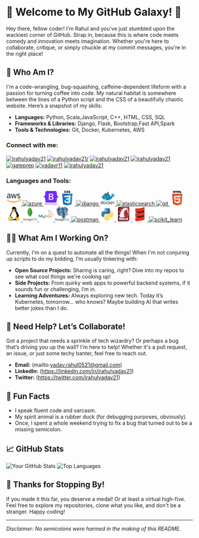 # 👾 Welcome to My GitHub Galaxy! 🚀

Hey there, fellow coder! I'm Rahul and you've just stumbled upon the wackiest corner of GitHub. Strap in, because this is where code meets comedy and innovation meets imagination. Whether you're here to collaborate, critique, or simply chuckle at my commit messages, you're in the right place!

## 🤖 Who Am I?

I'm a code-wrangling, bug-squashing, caffeine-dependent lifeform with a passion for turning coffee into code. My natural habitat is somewhere between the lines of a Python script and the CSS of a beautifully chaotic website. Here’s a snapshot of my skills:

- **Languages:** Python, Scala,JavaScript, C++, HTML, CSS, SQL
- **Frameworks & Libraries:** Django, Flask, Bootstrap,Fast API,Spark
- **Tools & Technologies:** Git, Docker, Kubernetes, AWS

<h3 align="left">Connect with me:</h3>
<p align="left">
<a href="https://twitter.com/irahulyadav21" target="blank"><img align="center" src="https://raw.githubusercontent.com/rahuldkjain/github-profile-readme-generator/master/src/images/icons/Social/twitter.svg" alt="irahulyadav21" height="30" width="40" /></a>
<a href="https://linkedin.com/in/irahulyadav21/" target="blank"><img align="center" src="https://raw.githubusercontent.com/rahuldkjain/github-profile-readme-generator/master/src/images/icons/Social/linked-in-alt.svg" alt="irahulyadav21/" height="30" width="40" /></a>
<a href="https://fb.com/irahulyadav21" target="blank"><img align="center" src="https://raw.githubusercontent.com/rahuldkjain/github-profile-readme-generator/master/src/images/icons/Social/facebook.svg" alt="irahulyadav21" height="30" width="40" /></a>
<a href="https://instagram.com/irahulyadav21" target="blank"><img align="center" src="https://raw.githubusercontent.com/rahuldkjain/github-profile-readme-generator/master/src/images/icons/Social/instagram.svg" alt="irahulyadav21" height="30" width="40" /></a>
<a href="https://www.youtube.com/channel/UC6snRMq4t0ecuBpdLDfFyfg" target="blank"><img align="center" src="https://raw.githubusercontent.com/rahuldkjain/github-profile-readme-generator/master/src/images/icons/Social/youtube.svg" alt="gateprep" height="30" width="40" /></a>
<a href="https://www.leetcode.com/yadavr21" target="blank"><img align="center" src="https://raw.githubusercontent.com/rahuldkjain/github-profile-readme-generator/master/src/images/icons/Social/leet-code.svg" alt="yadavr11" height="30" width="40" /></a>
<a href="https://auth.geeksforgeeks.org/user/irahulyadav21" target="blank"><img align="center" src="https://raw.githubusercontent.com/rahuldkjain/github-profile-readme-generator/master/src/images/icons/Social/geeks-for-geeks.svg" alt="irahulyadav21" height="30" width="40" /></a>
</p>

<h3 align="left">Languages and Tools:</h3>
<p align="left"> <a href="https://aws.amazon.com" target="_blank" rel="noreferrer"> <img src="https://raw.githubusercontent.com/devicons/devicon/master/icons/amazonwebservices/amazonwebservices-original-wordmark.svg" alt="aws" width="40" height="40"/> </a> <a href="https://azure.microsoft.com/en-in/" target="_blank" rel="noreferrer"> <img src="https://www.vectorlogo.zone/logos/microsoft_azure/microsoft_azure-icon.svg" alt="azure" width="40" height="40"/> </a> <a href="https://getbootstrap.com" target="_blank" rel="noreferrer"> <img src="https://raw.githubusercontent.com/devicons/devicon/master/icons/bootstrap/bootstrap-plain-wordmark.svg" alt="bootstrap" width="40" height="40"/> </a> <a href="https://www.w3schools.com/css/" target="_blank" rel="noreferrer"> <img src="https://raw.githubusercontent.com/devicons/devicon/master/icons/css3/css3-original-wordmark.svg" alt="css3" width="40" height="40"/> </a> <a href="https://www.djangoproject.com/" target="_blank" rel="noreferrer"> <img src="https://cdn.worldvectorlogo.com/logos/django.svg" alt="django" width="40" height="40"/> </a> <a href="https://www.docker.com/" target="_blank" rel="noreferrer"> <img src="https://raw.githubusercontent.com/devicons/devicon/master/icons/docker/docker-original-wordmark.svg" alt="docker" width="40" height="40"/> </a> <a href="https://www.elastic.co" target="_blank" rel="noreferrer"> <img src="https://www.vectorlogo.zone/logos/elastic/elastic-icon.svg" alt="elasticsearch" width="40" height="40"/> </a> <a href="https://git-scm.com/" target="_blank" rel="noreferrer"> <img src="https://www.vectorlogo.zone/logos/git-scm/git-scm-icon.svg" alt="git" width="40" height="40"/> </a> <a href="https://www.w3.org/html/" target="_blank" rel="noreferrer"> <img src="https://raw.githubusercontent.com/devicons/devicon/master/icons/html5/html5-original-wordmark.svg" alt="html5" width="40" height="40"/> </a> <a href="https://www.linux.org/" target="_blank" rel="noreferrer"> <img src="https://raw.githubusercontent.com/devicons/devicon/master/icons/linux/linux-original.svg" alt="linux" width="40" height="40"/> </a> <a href="https://www.mongodb.com/" target="_blank" rel="noreferrer"> <img src="https://raw.githubusercontent.com/devicons/devicon/master/icons/mongodb/mongodb-original-wordmark.svg" alt="mongodb" width="40" height="40"/> </a> <a href="https://www.mysql.com/" target="_blank" rel="noreferrer"> <img src="https://raw.githubusercontent.com/devicons/devicon/master/icons/mysql/mysql-original-wordmark.svg" alt="mysql" width="40" height="40"/> </a> <a href="https://www.postgresql.org" target="_blank" rel="noreferrer"> <img src="https://raw.githubusercontent.com/devicons/devicon/master/icons/postgresql/postgresql-original-wordmark.svg" alt="postgresql" width="40" height="40"/> </a> <a href="https://postman.com" target="_blank" rel="noreferrer"> <img src="https://www.vectorlogo.zone/logos/getpostman/getpostman-icon.svg" alt="postman" width="40" height="40"/> </a> <a href="https://www.python.org" target="_blank" rel="noreferrer"> <img src="https://raw.githubusercontent.com/devicons/devicon/master/icons/python/python-original.svg" alt="python" width="40" height="40"/> </a> <a href="https://rubyonrails.org" target="_blank" rel="noreferrer"> <img src="https://raw.githubusercontent.com/devicons/devicon/master/icons/rails/rails-original-wordmark.svg" alt="rails" width="40" height="40"/> </a> <a href="https://www.scala-lang.org" target="_blank" rel="noreferrer"> <img src="https://raw.githubusercontent.com/devicons/devicon/master/icons/scala/scala-original.svg" alt="scala" width="40" height="40"/> </a> <a href="https://scikit-learn.org/" target="_blank" rel="noreferrer"> <img src="https://upload.wikimedia.org/wikipedia/commons/0/05/Scikit_learn_logo_small.svg" alt="scikit_learn" width="40" height="40"/> </a> </p>









## 🧑‍💻 What Am I Working On?

Currently, I'm on a quest to automate all the things! When I'm not conjuring up scripts to do my bidding, I’m usually tinkering with:

- **Open Source Projects:** Sharing is caring, right? Dive into my repos to see what cool things we're cooking up!
- **Side Projects:** From quirky web apps to powerful backend systems, if it sounds fun or challenging, I’m in.
- **Learning Adventures:** Always exploring new tech. Today it’s Kubernetes, tomorrow... who knows? Maybe building AI that writes better jokes than I do.

## 🔧 Need Help? Let’s Collaborate!

Got a project that needs a sprinkle of tech wizardry? Or perhaps a bug that’s driving you up the wall? I'm here to help! Whether it's a pull request, an issue, or just some techy banter, feel free to reach out.

- **Email:** (mailto:yadav.rahul0521@gmail.com)
- **LinkedIn:** (https://linkedin.com/in/irahulyadav21)
- **Twitter:** (https://twitter.com/irahulyadav21)

## 🌱 Fun Facts

- I speak fluent code and sarcasm.
- My spirit animal is a rubber duck (for debugging purposes, obviously).
- Once, I spent a whole weekend trying to fix a bug that turned out to be a missing semicolon.

## 📈 GitHub Stats

![Your GitHub Stats](https://github-readme-stats.vercel.app/api?username=Rahul0521&show_icons=true&theme=radical)
![Top Languages](https://github-readme-stats.vercel.app/api/top-langs/?username=Rahul0521&layout=compact&theme=radical)

## 🎉 Thanks for Stopping By!

If you made it this far, you deserve a medal! Or at least a virtual high-five. Feel free to explore my repositories, clone what you like, and don't be a stranger. Happy coding!

---

*Disclaimer: No semicolons were harmed in the making of this README.*
